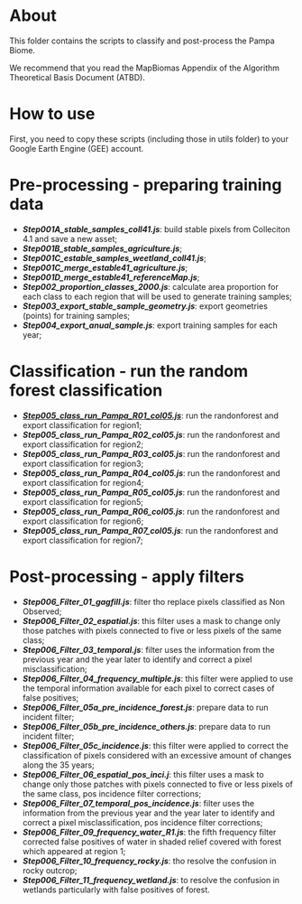 # About
This folder contains the scripts to classify and post-process the Pampa Biome.
 
We recommend that you read the MapBiomas Appendix of the Algorithm Theoretical Basis Document (ATBD).

# How to use
First, you need to copy these scripts (including those in utils folder) to your Google Earth Engine (GEE) account.

# Pre-processing - preparing training data
* ***Step001A_stable_samples_coll41.js***: build stable pixels from Colleciton 4.1 and save a new asset;
* ***Step001B_stable_samples_agriculture.js***; 
* ***Step001C_estable_samples_weetland_coll41.js***; 
* ***Step001C_merge_estable41_agriculture.js***; 
* ***Step001D_merge_estable41_referenceMap.js***; 
* ***Step002_proportion_classes_2000.js***: calculate area proportion for each class to each region that will be used to generate training samples; 
* ***Step003_export_stable_sample_geometry.js***: export geometries (points) for training samples; 
* ***Step004_export_anual_sample.js***: export training samples for each year; 

# Classification -  run the random forest classification
* [***Step005_class_run_Pampa_R01_col05.js***](./step_5/Step005_class_run_Pampa_R01_col05.js): run the randonforest and export classification for region1; 
* ***Step005_class_run_Pampa_R02_col05.js***: run the randonforest and export classification for region2; 
* ***Step005_class_run_Pampa_R03_col05.js***: run the randonforest and export classification for region3; 
* ***Step005_class_run_Pampa_R04_col05.js***: run the randonforest and export classification for region4; 
* ***Step005_class_run_Pampa_R05_col05.js***: run the randonforest and export classification for region5; 
* ***Step005_class_run_Pampa_R06_col05.js***: run the randonforest and export classification for region6; 
* ***Step005_class_run_Pampa_R07_col05.js***: run the randonforest and export classification for region7; 

# Post-processing - apply filters
* ***Step006_Filter_01_gagfill.js***: filter tho replace pixels classified as Non Observed;
* ***Step006_Filter_02_espatial.js***: this filter uses a mask to change only those patches with pixels connected to five or less pixels of the same class;
* ***Step006_Filter_03_temporal.js***: filter uses the information from the previous year and the year later to identify and correct a pixel misclassification; 
* ***Step006_Filter_04_frequency_multiple.js***: this filter were applied to use the temporal information available for each pixel to correct cases of false positives; 
* ***Step006_Filter_05a_pre_incidence_forest.js***: prepare data to run incident filter; 
* ***Step006_Filter_05b_pre_incidence_others.js***: prepare data to run incident filter; 
* ***Step006_Filter_05c_incidence.js***: this filter were applied to correct the classification of pixels considered with an excessive amount of changes along the 35 years;  
* ***Step006_Filter_06_espatial_pos_inci.j***: this filter  uses a mask to change only those patches with pixels connected to five or less pixels of the same class, pos incidence filter corrections; 
* ***Step006_Filter_07_temporal_pos_incidence.js***: filter uses the information from the previous year and the year later to identify and correct a pixel misclassification, pos incidence filter corrections; 
* ***Step006_Filter_09_frequency_water_R1.js***: the fifth frequency filter corrected false positives of water in shaded relief covered with forest which appeared at region 1; 
* ***Step006_Filter_10_frequency_rocky.js***: tho resolve the confusion in rocky outcrop; 
* ***Step006_Filter_11_frequency_wetland.js***: to resolve the confusion in wetlands particularly with false positives of forest.